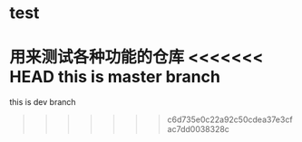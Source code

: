 # test
用来测试各种功能的仓库
<<<<<<< HEAD
this is master branch
=======
this is dev branch
>>>>>>> c6d735e0c22a92c50cdea37e3cfac7dd0038328c
